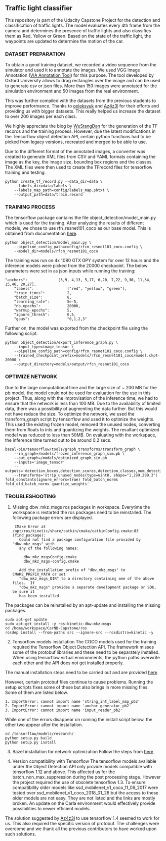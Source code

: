 ## Traffic light classifier
This repository is part of the Udacity Capstone Project for the detection and classification of traffic lights. 
The model evaluates every 4th frame from the camera and determines the presence of traffic lights and also classifies them as Red, Yellow or Green.
Based on the state of the traffic light, the waypoints are updated to determine the motion of the car.


### DATASET PREPARATION

To obtain a good training dataset, we recorded a video sequence from the simulator and used it to annotate the images. We used VGG Image Annotation ([VIA Annotation Tool]( http://www.robots.ox.ac.uk/~vgg/software/via/via.html))  for this purpose.
The tool developed by Oxford University allows to drag rectangles over the image and can be used to generate csv or json files.
More than 150 images were annotated for the simulation environment and 50 images from the real environment. 

This was further compiled with the datasets from the previous students to improve performance. Thanks to [ooleksyuk](https://github.com/ooleksyuk/CarND-Traffic-Light-Detector-Classifier) and [Az4z3l](https://github.com/Az4z3l/CarND-Traffic-Light-Detection) for their efforts and providing us with bigger datasets. This really helped us increase the dataset to over 200 images per each class.

We highly appreciate the blog by [WuStangDan](https://medium.com/@WuStangDan/step-by-step-tensorflow-object-detection-api-tutorial-part-1-selecting-a-model-a02b6aabe39e) for the generation of the TF records and the training process. However, due the latest modifications in the Tensorflow object detection API, certain python functions had to be picked from legacy versions, recreated and merged to be able to use.

Due to the different format of the annotated images, a converter was created to generate XML files from CSV and YAML formats containing the image as the key, the image size, bounding box regions and the classes. The XML files were then used to create the TFrecord files for tensorflow training and testing.

	python create_tf_record.py --data_dir=data \
        --labels_dir=data/labels \
        --labels_map_path=config/labels_map.pbtxt \
        --output_path=data/train.record

### TRAINING PROCESS

The tensorflow package contains the file object_detection/model_main.py which is used for the training. 
After analyzing the results of different models, we chose to use rfn_resnet101_coco as our base model.
This is obtained from documentation [here](https://github.com/tensorflow/models/blob/master/research/object_detection/g3doc/detection_model_zoo.md).

	python object_detection/model_main.py \
        --pipeline_config_path=config/rfcn_resnet101_coco.config \
        --model_dir=models/rfcn_resnet101_coco 

The training was run on 4x 1080 GTX GPY system for over 12 hours and the inference models were picked from the 20000 checkpoint.
The below parameters were set in as json inputs while running the training:

	"anchors":              [3,9, 4,13, 5,17, 6,20, 7,22, 9,30, 11,34, 15,46, 20,27],
        "labels":               ["red", "yellow", "green"],
        "train_times":          2,
        "batch_size":           8,
        "learning_rate":        5e-5,
        "nb_epochs":            20000,
        "warmup_epochs":        5,
        "ignore_thresh":        0.5,
        "gpus":                 "0,1,2,3"
Further on, the model was exported from the checkpoint file using the following script.

	python object_detection/export_inference_graph.py \
	    --input_type=image_tensor \
	    --pipeline_config_path=config/rfcn_resnet101_coco.config \
	    --trained_checkpoint_prefix=models/rfcn_resnet101_coco/model.ckpt-20000 \
	    --output_directory=models/output/rfcn_resnet101_coco


### OPTIMIZE NETWORK

Due to the large computational time and the large size of ~ 200 MB for the pb model, the model could not be used for evaluation for the use in this project. Thus, along with the improvisation of the inference time, we had to ensure that the network is less than 100 MB. Due to the availability of limited data, there was a possibility of augmenting the data further. But this would not have reduce the size. To optimize the network, we used the transform_graph script by tensorflow and used it to optimize the weights. This used the existing frozen model, removed the unused nodes, converting them from floats to ints and quantizing the weights. The resultant optimized model was reduced to less than 50MB. On evaluating with the workspace, the inference time turned out to be around 0.2 secs.  

	bazel-bin/tensorflow/tools/graph_transforms/transform_graph \
		--in_graph=/models/frozen_inference_graph_sim.pb \
		--out_graph=/models/optimized_graph_sim.pb 
		--inputs='image_tensor' 
		--outputs='detection_boxes,detection_scores,detection_classes,num_detections' 
		--transforms='strip_unused_nodes(type=uint8, shape="1,299,299,3") fold_constants(ignore_errors=true) fold_batch_norms fold_old_batch_norms quantize_weights'


### TROUBLESHOOTING

1. Missing dbw_mkz_msgs ros packages in workspace.
Everytime the workspace is restarted the ros packages need to be reinstalled. The following package errors are displayed.

		CMake Error at /opt/ros/kinetic/share/catkin/cmake/catkinConfig.cmake:83 (find_package):
		  Could not find a package configuration file provided by "dbw_mkz_msgs" with
		  any of the following names:

		    dbw_mkz_msgsConfig.cmake
		    dbw_mkz_msgs-config.cmake

		  Add the installation prefix of "dbw_mkz_msgs" to CMAKE_PREFIX_PATH or set
		  "dbw_mkz_msgs_DIR" to a directory containing one of the above files.  If
		  "dbw_mkz_msgs" provides a separate development package or SDK, be sure it
		  has been installed.

The packages can be reinstalled by an apt-update and installing the missing packages.

	sudo apt-get update
	sudo apt-get install -y ros-kinetic-dbw-mkz-msgs
	cd /home/workspace/CarND-Capstone/ros
	rosdep install --from-paths src --ignore-src --rosdistro=kinetic -y

2. Tensorflow models installation
The COCO models used for the training required the Tensorflow Object Detection API. The framework misses some of the protobuf libraries and these need to be separately installed. When using tensorflow virtual environments, the python paths overwrite each other and the API does not get installed properly.

The manual installation steps need to be carried out and are provided [here](https://github.com/tensorflow/models/blob/master/research/object_detection/g3doc/installation.md).

However, certain protobuf files continue to cause problems. 
Running the setup scripts fixes some of these but also brings in more missing files. Some of them are listed below.

	1. ImportError: cannot import name 'string_int_label_map_pb2'
	2. ImportError: cannot import name 'anchor_generator_pb2'
	3. ImportError: cannot import name 'input_reader_pb2'
While one of the errors disappear on running the install script below, the other two appear after the installation.

	cd /tensorflow/models/research/
	python setup.py build
	python setup.py install

3. Bazel installation for network optimization
Follow the steps from [here](https://docs.bazel.build/versions/master/install-ubuntu.html).

4. Version compatibility with Tensorflow
The tensorflow models available under the Object Detection API only provide models compatible with tensorflow 1.12 and above. This affected us for the batch_non_max_suppression during the post processing stage.
However the project required the use of obsolete tensorflow 1.3. To ensure compatibility older models like ssd_mobilenet_v1_coco_11_06_2017 were tested over ssd_mobilenet_v1_coco_2018_01_28 but the access to these older models are not easy. They are not listed and the links are mostly broken. An update on the Carla environment would effectively provide possibilities to newer efficient models.

The solution suggested by [Az4z3l](https://github.com/Az4z3l/CarND-Traffic-Light-Detection) to use tensorflow 1.4 seemed to work for us. This also required the specific version of protobuf. The challenges were overcome and we thank all the previous contributors to have worked upon such solutions.
